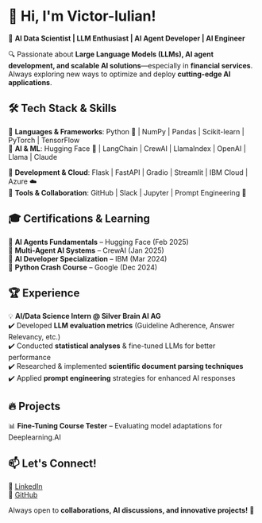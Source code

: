 # 👋 Hi, I'm Victor-Iulian!

🚀 **AI Data Scientist | LLM Enthusiast | AI Agent Developer | AI Engineer**  

🔍 Passionate about **Large Language Models (LLMs), AI agent development, and scalable AI solutions**—especially in **financial services**. Always exploring new ways to optimize and deploy **cutting-edge AI applications**.  

## 🛠️ Tech Stack & Skills  
🔹 **Languages & Frameworks**: Python 🐍 | NumPy | Pandas | Scikit-learn | PyTorch | TensorFlow  
🔹 **AI & ML**: Hugging Face 🤗 | LangChain | CrewAI | LlamaIndex | OpenAI | Llama | Claude

🔹 **Development & Cloud**: Flask | FastAPI | Gradio | Streamlit | IBM Cloud | Azure ☁️  
🔹 **Tools & Collaboration**: GitHub | Slack | Jupyter | Prompt Engineering 🎯   

## 🎓 Certifications & Learning  
📌 **AI Agents Fundamentals** – Hugging Face (Feb 2025)  
📌 **Multi-Agent AI Systems** – CrewAI (Jan 2025)  
📌 **AI Developer Specialization** – IBM (Mar 2024)  
📌 **Python Crash Course** – Google (Dec 2024)  

## 🏆 Experience  
💡 **AI/Data Science Intern @ Silver Brain AI AG**  
✔️ Developed **LLM evaluation metrics** (Guideline Adherence, Answer Relevancy, etc.)  
✔️ Conducted **statistical analyses** & fine-tuned LLMs for better performance  
✔️ Researched & implemented **scientific document parsing techniques**  
✔️ Applied **prompt engineering** strategies for enhanced AI responses  

## 🔥 Projects  
📊 **Fine-Tuning Course Tester** – Evaluating model adaptations for Deeplearning.AI  

## 📫 Let's Connect!  
💼 [LinkedIn](https://www.linkedin.com/in/victor-iulian-pihureac)  
📂 [GitHub](https://github.com/Victori32)  

Always open to **collaborations, AI discussions, and innovative projects!** 🚀

